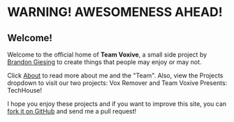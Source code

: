 # WARNING! AWESOMENESS AHEAD!

## Welcome!
Welcome to the official home of **Team Voxive**, a small side project by [Brandon Giesing][1] to create things that people may enjoy or may not.

Click [About](pages/about.md) to read more about me and the "Team". Also, view the Projects dropdown to visit our two projects: Vox Remover and Team Voxive Presents: TechHouse!

I hope you enjoy these projects and if you want to improve this site, you can [fork it on GitHub][2] and send me a pull request!

[1]: http://brandon.giesing.cf
[2]: https://github.com/TeamVoxive/teamvoxive.github.io/fork
